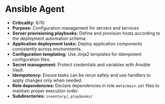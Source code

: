 # Ansible Agent

- **Criticality:** 6/10
- **Purpose:** Configuration management for servers and services
- **Server provisioning playbooks:** Define and provision hosts according to the deployment automation schema.
- **Application deployment tasks:** Deploy application components consistently across environments.
- **Configuration templating:** Use Jinja2 templates for idempotent configuration files.
- **Secret management:** Protect credentials and variables with Ansible Vault.
- **Idempotency:** Ensure tasks can be rerun safely and use handlers to apply changes only when needed.
- **Role dependencies:** Declare dependencies in role `meta/main.yml` files to maintain proper execution order.
- **Subdirectories:** `inventory/`, `playbooks/`
